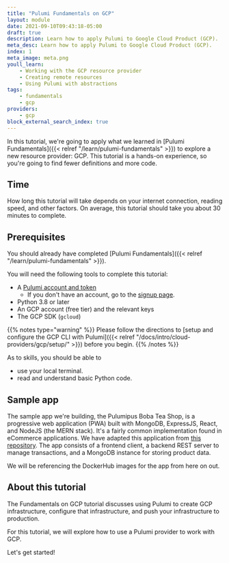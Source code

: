 ```yaml
---
title: "Pulumi Fundamentals on GCP"
layout: module
date: 2021-09-10T09:43:18-05:00
draft: true
description: Learn how to apply Pulumi to Google Cloud Product (GCP).
meta_desc: Learn how to apply Pulumi to Google Cloud Product (GCP).
index: 1
meta_image: meta.png
youll_learn:
    - Working with the GCP resource provider
    - Creating remote resources
    - Using Pulumi with abstractions
tags:
    - fundamentals
    - gcp
providers:
    - gcp
block_external_search_index: true
---
```


In this tutorial, we're going to apply what we learned in
[Pulumi Fundamentals]({{< relref "/learn/pulumi-fundamentals" >}}) to
explore a new resource provider: GCP. This tutorial is a hands-on experience, so
you're going to find fewer definitions and more code.

## Time

How long this tutorial will take depends on your internet connection, reading
speed, and other factors. On average, this tutorial should take you about 30
minutes to complete.

## Prerequisites

You should already have completed
[Pulumi Fundamentals]({{< relref "/learn/pulumi-fundamentals" >}}).

You will need the following tools to complete this tutorial:
- A [Pulumi account and token](http:app.pulumi.com)
  - If you don't have an account, go to the
    [signup page](https://app.pulumi.com/signup).
- Python 3.8 or later
- An GCP account (free tier) and the relevant keys
- The GCP SDK (`gcloud`)

{{% notes type="warning" %}}
Please follow the directions to [setup and configure the GCP CLI with
Pulumi]({{< relref "/docs/intro/cloud-providers/gcp/setup/" >}}) before you
begin.
{{% /notes %}}

As to skills, you should be able to

- use your local terminal.
- read and understand basic Python code.

## Sample app

The sample app we're building, the Pulumipus Boba Tea Shop, is a progressive web
application (PWA) built with MongoDB, ExpressJS, React, and NodeJS (the MERN
stack). It's a fairly common implementation found in eCommerce applications. We
have adapted this application from
[this repository](https://github.com/shubhambattoo/shopping-cart). The app
consists of a frontend client, a backend REST server to manage transactions, and
a MongoDB instance for storing product data.

We will be referencing the DockerHub images for the app from here on out.

## About this tutorial

The Fundamentals on GCP tutorial discusses using Pulumi to create GCP
infrastructure, configure that infrastructure, and push your infrastructure to
production.

For this tutorial, we will explore how to use a Pulumi provider to work with
GCP.

Let's get started!